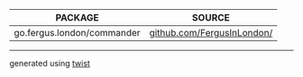 |          PACKAGE           |                              SOURCE                              |
|----------------------------|------------------------------------------------------------------|
| go.fergus.london/commander | [github.com/FergusInLondon/](https://github.com/FergusInLondon/) |

---

generated using [twist](https://go.bobheadxi.dev/twist)

